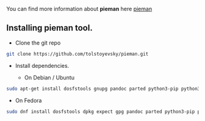 

You can find more information about **pieman** here [pieman](https://github.com/tolstoyevsky/pieman)

## Installing  pieman tool.

  - Clone the git repo

```bash
git clone https://github.com/tolstoyevsky/pieman.git
```

 - Install dependencies.

   * On Debian / Ubuntu

```bash
sudo apt-get install dosfstools gnupg pandoc parted python3-pip python3-setuptools python3-yaml qemu-user-static rsync uuid-runtime wget whois
```


   * On Fedora

```bash
sudo dnf install dosfstools dpkg expect gpg pandoc parted python3-pip python3-PyYAML python3-setuptools qemu-user-static rsync wget
```

